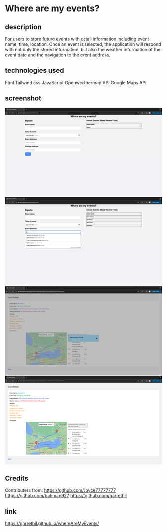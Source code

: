 # Where are my events?

## description
For users to store future events with detail information including event name, time, location. Once an event is selected, the application will respond with not only the stored information, but also the weather information of the event date and the navigation to the event address.


## technologies used
html
Tailwind css
JavaScript
Openweathermap API
Google Maps API

## screenshot
![home page](./assets/homePage.png)
![autocomplete](./assets/autocomplete.png)
![modal](./assets/Modal.png)
![details page](./assets/details.png)

## Credits

Contributers from:
https://github.com/Joyce77777777
https://github.com/bahman927
https://github.com/garrethil 


## link
https://garrethil.github.io/whereAreMyEvents/